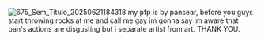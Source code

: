 ![675_Sem_Titulo_20250621184318](https://github.com/user-attachments/assets/716b48ab-5a51-40b6-8a0e-57b07acc914d)
my pfp is by pansear, before you guys start throwing rocks at me and call me gay im gonna say im aware that pan's actions are disgusting but i separate artist from art. THANK YOU.
